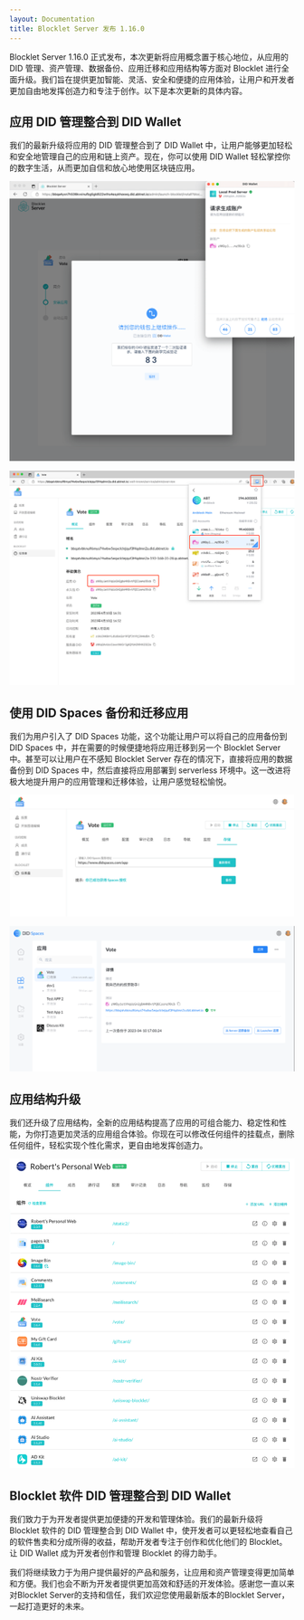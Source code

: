 ```yaml
---
layout: Documentation
title: Blocklet Server 发布 1.16.0
---
```


Blocklet Server 1.16.0 正式发布，本次更新将应用概念置于核心地位，从应用的 DID 管理、资产管理、数据备份、应用迁移和应用结构等方面对 Blocklet 进行全面升级。我们旨在提供更加智能、灵活、安全和便捷的应用体验，让用户和开发者更加自由地发挥创造力和专注于创作。以下是本次更新的具体内容。

## 应用 DID 管理整合到 DID Wallet

我们的最新升级将应用的 DID 管理整合到了 DID Wallet 中，让用户能够更加轻松和安全地管理自己的应用和链上资产。现在，你可以使用 DID Wallet 轻松掌控你的数字生活，从而更加自信和放心地使用区块链应用。

![](./images/1.png)

![](./images/2.png)


## 使用 DID Spaces 备份和迁移应用

我们为用户引入了 DID Spaces 功能，这个功能让用户可以将自己的应用备份到 DID Spaces 中，并在需要的时候便捷地将应用迁移到另一个 Blocklet Server 中。甚至可以让用户在不感知 Blocklet Server 存在的情况下，直接将应用的数据备份到 DID Spaces 中，然后直接将应用部署到 serverless 环境中。这一改进将极大地提升用户的应用管理和迁移体验，让用户感觉轻松愉悦。


![](./images/3.png)

![](./images/4.png)


## 应用结构升级

我们还升级了应用结构，全新的应用结构提高了应用的可组合能力、稳定性和性能，为你打造更加灵活的应用组合体验。你现在可以修改任何组件的挂载点，删除任何组件，轻松实现个性化需求，更自由地发挥创造力。

![](./images/5.png)


## Blocklet 软件 DID 管理整合到 DID Wallet

我们致力于为开发者提供更加便捷的开发和管理体验。我们的最新升级将 Blocklet 软件的 DID 管理整合到 DID Wallet 中，使开发者可以更轻松地查看自己的软件售卖和分成所得的收益，帮助开发者专注于创作和优化他们的 Blocklet。让 DID Wallet 成为开发者创作和管理 Blocklet 的得力助手。

我们将继续致力于为用户提供最好的产品和服务，让应用和资产管理变得更加简单和方便。我们也会不断为开发者提供更加高效和舒适的开发体验。感谢您一直以来对Blocklet Server的支持和信任，我们欢迎您使用最新版本的Blocklet Server，一起打造更好的未来。
